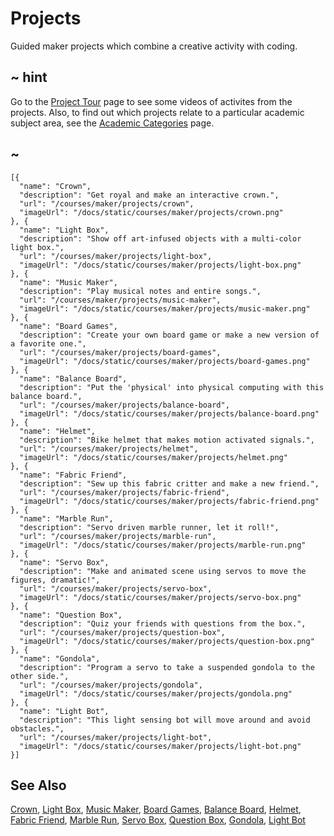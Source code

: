 # Projects

Guided maker projects which combine a creative activity with coding.

## ~ hint

Go to the [Project Tour](/courses/maker/projects/project-tour) page to see some videos of activites from the projects. Also, to find out which projects relate to a particular academic subject area, see the [Academic Categories](/courses/maker/projects/academic-categories) page.

## ~

```codecard
[{
  "name": "Crown",
  "description": "Get royal and make an interactive crown.",
  "url": "/courses/maker/projects/crown",
  "imageUrl": "/docs/static/courses/maker/projects/crown.png"
}, {
  "name": "Light Box",
  "description": "Show off art-infused objects with a multi-color light box.",
  "url": "/courses/maker/projects/light-box",
  "imageUrl": "/docs/static/courses/maker/projects/light-box.png"
}, {
  "name": "Music Maker",
  "description": "Play musical notes and entire songs.",
  "url": "/courses/maker/projects/music-maker",
  "imageUrl": "/docs/static/courses/maker/projects/music-maker.png"
}, {
  "name": "Board Games",
  "description": "Create your own board game or make a new version of a favorite one.",
  "url": "/courses/maker/projects/board-games",
  "imageUrl": "/docs/static/courses/maker/projects/board-games.png"
}, {
  "name": "Balance Board",
  "description": "Put the 'physical' into physical computing with this balance board.",
  "url": "/courses/maker/projects/balance-board",
  "imageUrl": "/docs/static/courses/maker/projects/balance-board.png"
}, {
  "name": "Helmet",
  "description": "Bike helmet that makes motion activated signals.",
  "url": "/courses/maker/projects/helmet",
  "imageUrl": "/docs/static/courses/maker/projects/helmet.png"
}, {
  "name": "Fabric Friend",
  "description": "Sew up this fabric critter and make a new friend.",
  "url": "/courses/maker/projects/fabric-friend",
  "imageUrl": "/docs/static/courses/maker/projects/fabric-friend.png"
}, {
  "name": "Marble Run",
  "description": "Servo driven marble runner, let it roll!",
  "url": "/courses/maker/projects/marble-run",
  "imageUrl": "/docs/static/courses/maker/projects/marble-run.png"
}, {
  "name": "Servo Box",
  "description": "Make and animated scene using servos to move the figures, dramatic!",
  "url": "/courses/maker/projects/servo-box",
  "imageUrl": "/docs/static/courses/maker/projects/servo-box.png"
}, {
  "name": "Question Box",
  "description": "Quiz your friends with questions from the box.",
  "url": "/courses/maker/projects/question-box",
  "imageUrl": "/docs/static/courses/maker/projects/question-box.png"
}, {
  "name": "Gondola",
  "description": "Program a servo to take a suspended gondola to the other side.",
  "url": "/courses/maker/projects/gondola",
  "imageUrl": "/docs/static/courses/maker/projects/gondola.png"
}, {
  "name": "Light Bot",
  "description": "This light sensing bot will move around and avoid obstacles.",
  "url": "/courses/maker/projects/light-bot",
  "imageUrl": "/docs/static/courses/maker/projects/light-bot.png"
}]
```

## See Also

[Crown](/courses/maker/projects/crown),
[Light Box](/courses/maker/projects/light-box),
[Music Maker](/courses/maker/projects/music-maker),
[Board Games](/courses/maker/projects/board-games),
[Balance Board](/courses/maker/projects/balance-board),
[Helmet](/courses/maker/projects/helmet),
[Fabric Friend](/courses/maker/projects/fabric-friend),
[Marble Run](/courses/maker/projects/marble-run),
[Servo Box](/courses/maker/projects/servo-box),
[Question Box](/courses/maker/projects/question-box),
[Gondola](/courses/maker/projects/gondola),
[Light Bot](/courses/maker/projects/light-bot)
